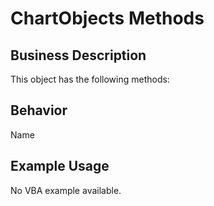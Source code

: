 # ChartObjects Methods

## Business Description
This object has the following methods:

## Behavior
Name

## Example Usage
No VBA example available.